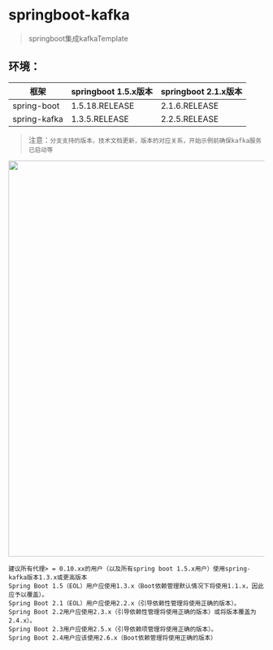 # springboot-kafka
> springboot集成kafkaTemplate


## 环境：

 框架 | springboot 1.5.x版本 | springboot 2.1.x版本
-------- | -----|-----|
spring-boot |1.5.18.RELEASE | 2.1.6.RELEASE
spring-kafka |1.3.5.RELEASE |2.2.5.RELEASE

> 注意：`分支支持的版本，技术文档更新，版本的对应关系，开始示例前确保kafka服务已启动等`

<img src="https://note.youdao.com/yws/api/personal/file/WEBc4952d3bfa0d6e4cf3e6a6d99c04c35a?method=download&shareKey=80e337b8392524dbae8464674180052c" width="780">

```
建议所有代理> = 0.10.xx的用户（以及所有spring boot 1.5.x用户）使用spring-kafka版本1.3.x或更高版本
Spring Boot 1.5（EOL）用户应使用1.3.x（Boot依赖管理默认情况下将使用1.1.x，因此应予以覆盖）。
Spring Boot 2.1（EOL）用户应使用2.2.x（引导依赖性管理将使用正确的版本）。
Spring Boot 2.2用户应使用2.3.x（引导依赖性管理将使用正确的版本）或将版本覆盖为2.4.x）。
Spring Boot 2.3用户应使用2.5.x（引导依赖项管理将使用正确的版本）。
Spring Boot 2.4用户应该使用2.6.x（Boot依赖管理将使用正确的版本）
```
